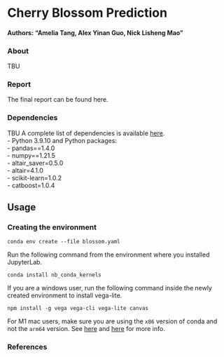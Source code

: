 # Cherry Blossom Prediction

#### Authors: “Amelia Tang, Alex Yinan Guo, Nick Lisheng Mao”

### About

TBU

### Report

The final report can be found here.

### Dependencies

TBU A complete list of dependencies is available
[here](https://github.com/aimee0317/cherry-blossom-prediction/blob/main/blossom.yaml).
<br> - Python 3.9.10 and Python packages: <br> - pandas==1.4.0 <br> -
numpy==1.21.5 <br> - altair\_saver=0.5.0 <br> - altair=4.1.0 <br> -
scikit-learn=1.0.2 <br> - catboost=1.0.4

## Usage

### Creating the environment

`conda env create --file blossom.yaml`

Run the following command from the environment where you installed
JupyterLab.

`conda install nb_conda_kernels`

If you are a windows user, run the following command inside the newly
created environment to install vega-lite.

`npm install -g vega vega-cli vega-lite canvas`

For M1 mac users, make sure you are using the `x86` version of conda and
not the `arm64` version. See
[here](https://github.com/conda-forge/miniforge#miniforge3) and
[here](https://github.com/mwidjaja1/DSOnMacARM/blob/main/README.md) for
more info.

### References
